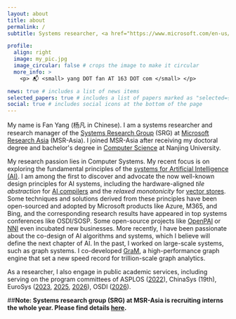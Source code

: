 ```yaml
---
layout: about
title: about
permalink: /
subtitle: Systems researcher, <a href="https://www.microsoft.com/en-us/research/people/fanyang/">Research Manager</a> of SRG@MSR-Asia

profile:
  align: right
  image: my_pic.jpg
  image_circular: false # crops the image to make it circular
  more_info: > 
    <p> 📬 <small> yang DOT fan AT 163 DOT com </small> </p>    

news: true # includes a list of news items
selected_papers: true # includes a list of papers marked as "selected={true}"
social: true # includes social icons at the bottom of the page
---
```


My name is Fan Yang (杨凡 in Chinese). I am a systems researcher and research manager of the [Systems Research Group](https://www.microsoft.com/en-us/research/group/systems-research-group-asia/) (SRG) at [Microsoft Research Asia](https://www.microsoft.com/en-us/research/lab/microsoft-research-asia/) (MSR-Asia). I joined MSR-Asia after receiving my doctoral degree and bachelor's degree in [Computer Science](http://cs.nju.edu.cn/) at Nanjing University. 

My research passion lies in Computer Systems. My recent focus is on exploring the fundamental principles of the [systems for Artificial Intelligence (AI)](https://fanyangcs.github.io/projects/). I am among the first to discover and advocate the now well-known design principles for AI systems, including the hardware-aligned *tile abstraction* for [AI compilers](https://www.microsoft.com/en-us/research/blog/building-a-heavy-metal-quartet-of-ai-compilers/) and the *relaxed monotonicity* for [vector stores](https://www.microsoft.com/en-us/research/blog/unified-database-laying-the-foundation-for-large-language-model-vertical-applications/). Some techniques and solutions derived from these principles have been open-sourced and adopted by Microsoft products like Azure, M365, and Bing, and the corresponding research results have appeared in top systems conferences like OSDI/SOSP. Some open-source projects like [OpenPAI](https://github.com/microsoft/pai) or [NNI](https://github.com/microsoft/nni) even incubated new businesses. More recently, I have been passionate about the co-design of AI algorithms and systems, which I believe will define the next chapter of AI. In the past, I worked on large-scale systems, such as graph systems. I co-developed [GraM](https://dl.acm.org/doi/10.1145/2806777.2806849), a high-performance graph engine that set a new speed record for trillion-scale graph analytics.

As a researcher, I also engage in public academic services, including serving on the program committees of ASPLOS ([2022](https://www.asplos-conference.org/asplos2022/index.html%3Fp=44.html)), ChinaSys (19th), EuroSys ([2023](https://2023.eurosys.org/pc.html), [2025](https://2025.eurosys.org/pc.html), [2026](https://2026.eurosys.org/pc.html)), OSDI ([2026](https://www.usenix.org/conference/osdi26/call-for-papers)). 


##**Note: Systems research group (SRG) at MSR-Asia is recruiting interns the whole year. Please find details [here](https://fanyangcs.github.io/news/intern_opportunities/).**
